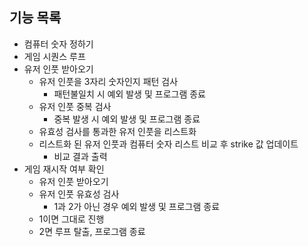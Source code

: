 
## **기능 목록**

- 컴퓨터 숫자 정하기
- 게임 시퀀스 루프
- 유저 인풋 받아오기 
    - 유저 인풋을 3자리 숫자인지 패턴 검사
        - 패턴불일치 시 예외 발생 및 프로그램 종료
    - 유저 인풋 중복 검사
        - 중복 발생 시 예외 발생 및 프로그램 종료
    - 유효성 검사를 통과한 유저 인풋을 리스트화
    - 리스트화 된 유저 인풋과 컴퓨터 숫자 리스트 비교 후 strike 값 업데이트
        - 비교 결과 출력
- 게임 재시작 여부 확인
    - 유저 인풋 받아오기
    - 유저 인풋 유효성 검사
        - 1과 2가 아닌 경우 예외 발생 및 프로그램 종료
    - 1이면 그대로 진행
    - 2면 루프 탈출, 프로그램 종료